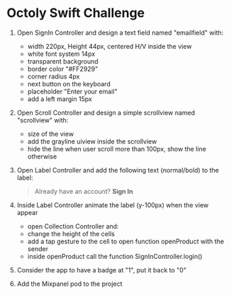 # Octoly Swift Challenge


1. Open SignIn Controller and design a text field named "emailfield" with:
	* width 220px, Height 44px, centered H/V inside the view
	* white font system 14px
	* transparent background
	* border color "#FF2929"
	* corner radius 4px
	* next button on the keyboard
	* placeholder "Enter your email"
	* add a left margin 15px

2. Open Scroll Controller and design a simple scrollview named "scrollview" with:
	* size of the view
	* add the grayline uiview inside the scrollview
	* hide the line when user scroll more than 100px, show the line otherwise

3. Open Label Controller and add the following text (normal/bold) to the label:

	> Already have an account? __Sign In__

4. Inside Label Controller animate the label (y-100px) when the view appear
	* open Collection Controller and:
	* change the height of the cells
	* add a tap gesture to the cell to open function openProduct with the sender
	* inside openProduct call the function SignInController.login()

5. Consider the app to have a badge at "1", put it back to "0"

6. Add the Mixpanel pod to the project
